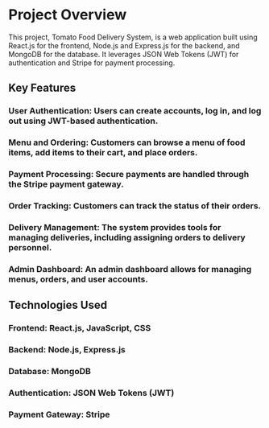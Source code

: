 # Project Overview
This project, Tomato Food Delivery System, is a web application built using React.js for the frontend, Node.js and Express.js for the backend, and MongoDB for the database. It leverages JSON Web Tokens (JWT) for authentication and Stripe for payment processing.

## Key Features
### User Authentication: Users can create accounts, log in, and log out using JWT-based authentication.
### Menu and Ordering: Customers can browse a menu of food items, add items to their cart, and place orders.
### Payment Processing: Secure payments are handled through the Stripe payment gateway.
### Order Tracking: Customers can track the status of their orders.
### Delivery Management: The system provides tools for managing deliveries, including assigning orders to delivery personnel.
### Admin Dashboard: An admin dashboard allows for managing menus, orders, and user accounts.
## Technologies Used
### Frontend: React.js, JavaScript, CSS
### Backend: Node.js, Express.js
### Database: MongoDB
### Authentication: JSON Web Tokens (JWT)
### Payment Gateway: Stripe
